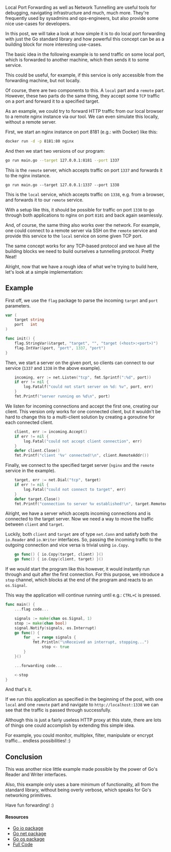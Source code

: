 Local Port Forwarding as well as Network Tunnelling are useful tools for debugging, navigating infrastructure and much, much more. They're frequently used by sysadmins and ops-engineers, but also provide some nice use-cases for developers.

In this post, we will take a look at how simple it is to do local port forwarding with just the Go standard library and how powerful this concept can be as a building block for more interesting use-cases.

The basic idea in the following example is to send traffic on some local port, which is forwarded to another machine, which then sends it to some service. 

This could be useful, for example, if this service is only accessible from the forwarding machine, but not locally. 

Of course, there are two components to this. A `local` part and a `remote` part. However, these two parts do the same thing, they accept some `TCP` traffic on a port and forward it to a specified target.

As an example, we could try to forward HTTP traffic from our local browser to a remote nginx instance via our tool. We can even simulate this locally, without a remote server.

First, we start an nginx instance on port 8181 (e.g.: with Docker) like this:

```bash
docker run -d -p 8181:80 nginx
```

And then we start two versions of our program:

```bash
go run main.go --target 127.0.0.1:8181 --port 1337
```

This is the `remote` server, which accepts traffic on port `1337` and forwards it to the nginx instance.

```
go run main.go --target 127.0.0.1:1337 --port 1338
```

This is the `local` service, which accepts traffic on `1338`, e.g. from a browser, and forwards it to our `remote` service.

With a setup like this, it should be possible for traffic on port `1338` to go through both applications to nginx on port `8181` and back again seamlessly.

And, of course, the same thing also works over the network. For example, one could connect to a remote server via SSH on the `remote` service and provide this service to the `local` service on some given TCP port.

The same concept works for any TCP-based protocol and we have all the building blocks we need to build ourselves a tunnelling protocol. Pretty Neat!

Alright, now that we have a rough idea of what we're trying to build here, let's look at a simple implementation:

## Example

First off, we use the `flag` package to parse the incoming `target` and `port` parameters.

```go
var (
    target string
    port   int
)

func init() {
    flag.StringVar(&target, "target", "", "target (<host>:<port>)")
    flag.IntVar(&port, "port", 1337, "port")
}
```

Then, we start a server on the given port, so clients can connect to our service (`1337` and `1338` in the above example).

```go
    incoming, err := net.Listen("tcp", fmt.Sprintf(":%d", port))
    if err != nil {
        log.Fatalf("could not start server on %d: %v", port, err)
    }
    fmt.Printf("server running on %d\n", port)
```

We listen for incoming connections and accept the first one, creating our client. This version only works for one connected client, but it wouldn't be hard to change this to a multi-client solution by creating a goroutine for each connected client. 

```go
    client, err := incoming.Accept()
    if err != nil {
        log.Fatal("could not accept client connection", err)
    }
    defer client.Close()
    fmt.Printf("client '%v' connected!\n", client.RemoteAddr())
```

Finally, we connect to the specified target server (`nginx` and the `remote` service in the example).

```go
    target, err := net.Dial("tcp", target)
    if err != nil {
        log.Fatal("could not connect to target", err)
    }
    defer target.Close()
    fmt.Printf("connection to server %v established!\n", target.RemoteAddr())
```

Alright, we have a server which accepts incoming connections and is connected to the target server. Now we need a way to move the traffic between `client` and `target`.

Luckily, both `client` and `target` are of type `net.Conn` and satisfy both the `io.Reader` and `io.Writer` interfaces. So, passing the incoming traffic to the outgoing connection and vice versa is trivial using `io.Copy`.

```go
    go func() { io.Copy(target, client) }()
    go func() { io.Copy(client, target) }()
```

If we would start the program like this however, it would instantly run through and quit after the first connection. For this purpose, we introduce a `stop` channel, which blocks at the end of the program and reacts to an `os.Signal`.

This way the application will continue running until e.g.: `CTRL+C` is pressed.

```go
func main() {
    ...flag code...

    signals := make(chan os.Signal, 1)
    stop := make(chan bool)
    signal.Notify(signals, os.Interrupt)
    go func() {
        for _ = range signals {
            fmt.Println("\nReceived an interrupt, stopping...")
                stop <- true
        }
    }()

    ...forwarding code...

    <-stop
}
```

And that's it.

If we run this application as specified in the beginning of the post, with one `local` and one `remote` part and navigate to `http://localhost:1338` we can see that the traffic is passed through successfully. 

Although this is just a fairly useless HTTP proxy at this state, there are lots of things one could accomplish by extending this simple idea.

For example, you could monitor, multiplex, filter, manipulate or encrypt traffic... endless possibilities! :)

## Conclusion

This was another nice little example made possible by the power of Go's Reader and Writer interfaces.

Also, this example only uses a bare minimum of functionality, all from the standard library, without being overly verbose, which speaks for Go's networking primitives.

Have fun forwarding! :)

#### Resources

* [Go io package](https://golang.org/pkg/io/)
* [Go net package](https://golang.org/pkg/net/)
* [Go os package](https://golang.org/pkg/os/signal/)
* [Full Code](https://gist.github.com/zupzup/14ea270252fbb24332c5e9ba978a8ade)

